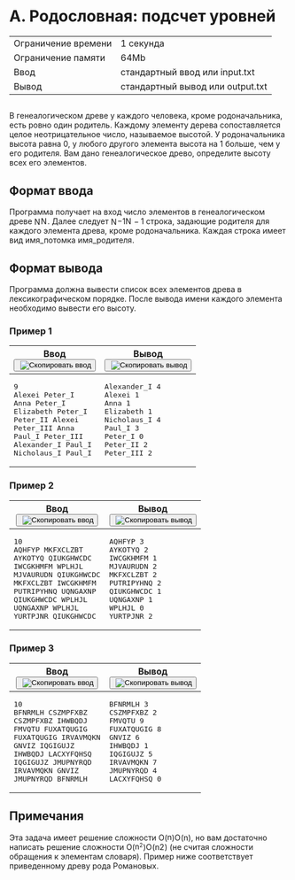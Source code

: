 <div class="problem__statement text" data-bem="{&quot;problem__statement&quot;:{}}">
<div class="problem-statement"><div class="header"><h1 class="title">A. Родословная: подсчет уровней</h1><table><tbody><tr class="time-limit"><td class="property-title">Ограничение времени</td><td>1&nbsp;секунда</td></tr><tr class="memory-limit"><td class="property-title">Ограничение памяти</td><td>64Mb</td></tr><tr class="input-file"><td class="property-title">Ввод</td><td colspan="1">стандартный ввод или input.txt</td></tr><tr class="output-file"><td class="property-title">Вывод</td><td colspan="1">стандартный вывод или output.txt</td></tr></tbody></table></div><h2></h2><div class="legend"><p>В генеалогическом древе у каждого человека, кроме родоначальника, есть ровно один родитель. Каждому элементу дерева сопоставляется целое неотрицательное число, называемое высотой. У родоначальника высота равна 0, у любого другого элемента высота на 1 больше, чем у его родителя. Вам дано генеалогическое древо, определите высоту всех его элементов.</p></div><h2>Формат ввода</h2><div class="input-specification"><p>Программа получает на вход число элементов в генеалогическом древе <span class="math inline"><span class="katex"><span class="katex-mathml">
    <span class="MathJax_Preview" style="color: inherit; display: none;"></span><span id="MathJax-Element-1-Frame" class="mjx-chtml MathJax_CHTML" tabindex="0" style="font-size: 99%;"><span id="MJXc-Node-1" class="mjx-math"><span id="MJXc-Node-2" class="mjx-mrow"><span id="MJXc-Node-3" class="mjx-semantics"><span id="MJXc-Node-4" class="mjx-mrow"><span id="MJXc-Node-5" class="mjx-mi"><span class="mjx-char MJXc-TeX-math-I" style="padding-top: 0.48em; padding-bottom: 0.301em; padding-right: 0.085em;">N</span></span></span></span></span></span></span><script type="math/mml" id="MathJax-Element-1"><math xmlns="http://www.w3.org/1998/Math/MathML">
     <semantics>
      <mrow>
       <mi>
        N
       </mi>
      </mrow>
      <annotation encoding="application/x-tex">
       N
      </annotation>
     </semantics>
    </math></script></span><span class="katex-html" aria-hidden="true"><span class="base"><span class="strut" style="height:0.6833em;"></span><span class="mord mathnormal" style="margin-right:0.10903em;">N</span></span></span></span></span>. Далее следует <span class="math inline"><span class="katex"><span class="katex-mathml">
    <span class="MathJax_Preview" style="color: inherit; display: none;"></span><span id="MathJax-Element-2-Frame" class="mjx-chtml MathJax_CHTML" tabindex="0" style="font-size: 99%;"><span id="MJXc-Node-6" class="mjx-math"><span id="MJXc-Node-7" class="mjx-mrow"><span id="MJXc-Node-8" class="mjx-semantics"><span id="MJXc-Node-9" class="mjx-mrow"><span id="MJXc-Node-10" class="mjx-mi"><span class="mjx-char MJXc-TeX-math-I" style="padding-top: 0.48em; padding-bottom: 0.301em; padding-right: 0.085em;">N</span></span><span id="MJXc-Node-11" class="mjx-mo MJXc-space2"><span class="mjx-char MJXc-TeX-main-R" style="padding-top: 0.301em; padding-bottom: 0.42em;">−</span></span><span id="MJXc-Node-12" class="mjx-mn MJXc-space2"><span class="mjx-char MJXc-TeX-main-R" style="padding-top: 0.361em; padding-bottom: 0.361em;">1</span></span></span></span></span></span></span><script type="math/mml" id="MathJax-Element-2"><math xmlns="http://www.w3.org/1998/Math/MathML">
     <semantics>
      <mrow>
       <mi>
        N
       </mi>
       <mo>
        −
       </mo>
       <mn>
        1
       </mn>
      </mrow>
      <annotation encoding="application/x-tex">
       N-1
      </annotation>
     </semantics>
    </math></script></span><span class="katex-html" aria-hidden="true"><span class="base"><span class="strut" style="height:0.7667em;vertical-align:-0.0833em;"></span><span class="mord mathnormal" style="margin-right:0.10903em;">N</span><span class="mspace" style="margin-right:0.2222em;"></span><span class="mbin">−</span><span class="mspace" style="margin-right:0.2222em;"></span></span><span class="base"><span class="strut" style="height:0.6444em;"></span><span class="mord">1</span></span></span></span></span> строка, задающие родителя для каждого элемента древа, кроме родоначальника. Каждая строка имеет вид имя_потомка имя_родителя.</p></div><h2>Формат вывода</h2><div class="output-specification"><p>Программа должна вывести список всех элементов древа в лексикографическом порядке. После вывода имени каждого элемента необходимо вывести его высоту.</p></div><h3>Пример 1</h3><table class="sample-tests"><thead><tr><th>Ввод<div class="problem__copy-sample"><button class="button button_theme_pseudo button_size_s button_only-icon_yes problem__copy-button problem__copy-button_type_input i-bem" data-bem="{&quot;button&quot;:{}}" role="button" type="button" title="Скопировать ввод"><span class="button__text">&nbsp;<img class="image button__icon button__icon_role_copy" src="//yastatic.net/lego/_/La6qi18Z8LwgnZdsAr1qy1GwCwo.gif" alt="Скопировать ввод"></span></button></div></th><th>Вывод<div class="problem__copy-sample"><button class="button button_theme_pseudo button_size_s button_only-icon_yes problem__copy-button problem__copy-button_type_output i-bem" data-bem="{&quot;button&quot;:{}}" role="button" type="button" title="Скопировать вывод"><span class="button__text">&nbsp;<img class="image button__icon button__icon_role_copy" src="//yastatic.net/lego/_/La6qi18Z8LwgnZdsAr1qy1GwCwo.gif" alt="Скопировать вывод"></span></button></div></th></tr></thead><tbody><tr><td><pre>9
Alexei Peter_I
Anna Peter_I
Elizabeth Peter_I
Peter_II Alexei
Peter_III Anna
Paul_I Peter_III
Alexander_I Paul_I
Nicholaus_I Paul_I
</pre></td><td><pre>Alexander_I 4
Alexei 1
Anna 1
Elizabeth 1
Nicholaus_I 4
Paul_I 3
Peter_I 0
Peter_II 2
Peter_III 2
</pre></td></tr></tbody></table><h3>Пример 2</h3><table class="sample-tests"><thead><tr><th>Ввод<div class="problem__copy-sample"><button class="button button_theme_pseudo button_size_s button_only-icon_yes problem__copy-button problem__copy-button_type_input i-bem" data-bem="{&quot;button&quot;:{}}" role="button" type="button" title="Скопировать ввод"><span class="button__text">&nbsp;<img class="image button__icon button__icon_role_copy" src="//yastatic.net/lego/_/La6qi18Z8LwgnZdsAr1qy1GwCwo.gif" alt="Скопировать ввод"></span></button></div></th><th>Вывод<div class="problem__copy-sample"><button class="button button_theme_pseudo button_size_s button_only-icon_yes problem__copy-button problem__copy-button_type_output i-bem" data-bem="{&quot;button&quot;:{}}" role="button" type="button" title="Скопировать вывод"><span class="button__text">&nbsp;<img class="image button__icon button__icon_role_copy" src="//yastatic.net/lego/_/La6qi18Z8LwgnZdsAr1qy1GwCwo.gif" alt="Скопировать вывод"></span></button></div></th></tr></thead><tbody><tr><td><pre>10
AQHFYP MKFXCLZBT
AYKOTYQ QIUKGHWCDC
IWCGKHMFM WPLHJL
MJVAURUDN QIUKGHWCDC
MKFXCLZBT IWCGKHMFM
PUTRIPYHNQ UQNGAXNP
QIUKGHWCDC WPLHJL
UQNGAXNP WPLHJL
YURTPJNR QIUKGHWCDC
</pre></td><td><pre>AQHFYP 3
AYKOTYQ 2
IWCGKHMFM 1
MJVAURUDN 2
MKFXCLZBT 2
PUTRIPYHNQ 2
QIUKGHWCDC 1
UQNGAXNP 1
WPLHJL 0
YURTPJNR 2
</pre></td></tr></tbody></table><h3>Пример 3</h3><table class="sample-tests"><thead><tr><th>Ввод<div class="problem__copy-sample"><button class="button button_theme_pseudo button_size_s button_only-icon_yes problem__copy-button problem__copy-button_type_input i-bem" data-bem="{&quot;button&quot;:{}}" role="button" type="button" title="Скопировать ввод"><span class="button__text">&nbsp;<img class="image button__icon button__icon_role_copy" src="//yastatic.net/lego/_/La6qi18Z8LwgnZdsAr1qy1GwCwo.gif" alt="Скопировать ввод"></span></button></div></th><th>Вывод<div class="problem__copy-sample"><button class="button button_theme_pseudo button_size_s button_only-icon_yes problem__copy-button problem__copy-button_type_output i-bem" data-bem="{&quot;button&quot;:{}}" role="button" type="button" title="Скопировать вывод"><span class="button__text">&nbsp;<img class="image button__icon button__icon_role_copy" src="//yastatic.net/lego/_/La6qi18Z8LwgnZdsAr1qy1GwCwo.gif" alt="Скопировать вывод"></span></button></div></th></tr></thead><tbody><tr><td><pre>10
BFNRMLH CSZMPFXBZ
CSZMPFXBZ IHWBQDJ
FMVQTU FUXATQUGIG
FUXATQUGIG IRVAVMQKN
GNVIZ IQGIGUJZ
IHWBQDJ LACXYFQHSQ
IQGIGUJZ JMUPNYRQD
IRVAVMQKN GNVIZ
JMUPNYRQD BFNRMLH
</pre></td><td><pre>BFNRMLH 3
CSZMPFXBZ 2
FMVQTU 9
FUXATQUGIG 8
GNVIZ 6
IHWBQDJ 1
IQGIGUJZ 5
IRVAVMQKN 7
JMUPNYRQD 4
LACXYFQHSQ 0
</pre></td></tr></tbody></table><h2>Примечания</h2><div class="notes"><p>Эта задача имеет решение сложности <span class="math inline"><span class="katex"><span class="katex-mathml">
    <span class="MathJax_Preview" style="color: inherit; display: none;"></span><span id="MathJax-Element-3-Frame" class="mjx-chtml MathJax_CHTML" tabindex="0" style="font-size: 99%;"><span id="MJXc-Node-13" class="mjx-math"><span id="MJXc-Node-14" class="mjx-mrow"><span id="MJXc-Node-15" class="mjx-semantics"><span id="MJXc-Node-16" class="mjx-mrow"><span id="MJXc-Node-17" class="mjx-mi"><span class="mjx-char MJXc-TeX-math-I" style="padding-top: 0.48em; padding-bottom: 0.301em;">O</span></span><span id="MJXc-Node-18" class="mjx-mo"><span class="mjx-char MJXc-TeX-main-R" style="padding-top: 0.48em; padding-bottom: 0.599em;">(</span></span><span id="MJXc-Node-19" class="mjx-mi"><span class="mjx-char MJXc-TeX-math-I" style="padding-top: 0.241em; padding-bottom: 0.301em;">n</span></span><span id="MJXc-Node-20" class="mjx-mo"><span class="mjx-char MJXc-TeX-main-R" style="padding-top: 0.48em; padding-bottom: 0.599em;">)</span></span></span></span></span></span></span><script type="math/mml" id="MathJax-Element-3"><math xmlns="http://www.w3.org/1998/Math/MathML">
     <semantics>
      <mrow>
       <mi>
        O
       </mi>
       <mo stretchy="false">
        (
       </mo>
       <mi>
        n
       </mi>
       <mo stretchy="false">
        )
       </mo>
      </mrow>
      <annotation encoding="application/x-tex">
       O(n)
      </annotation>
     </semantics>
    </math></script></span><span class="katex-html" aria-hidden="true"><span class="base"><span class="strut" style="height:1em;vertical-align:-0.25em;"></span><span class="mord mathnormal" style="margin-right:0.02778em;">O</span><span class="mopen">(</span><span class="mord mathnormal">n</span><span class="mclose">)</span></span></span></span></span>, но вам достаточно написать решение сложности <span class="math inline"><span class="katex"><span class="katex-mathml">
    <span class="MathJax_Preview" style="color: inherit; display: none;"></span><span id="MathJax-Element-4-Frame" class="mjx-chtml MathJax_CHTML" tabindex="0" style="font-size: 99%;"><span id="MJXc-Node-21" class="mjx-math"><span id="MJXc-Node-22" class="mjx-mrow"><span id="MJXc-Node-23" class="mjx-semantics"><span id="MJXc-Node-24" class="mjx-mrow"><span id="MJXc-Node-25" class="mjx-mi"><span class="mjx-char MJXc-TeX-math-I" style="padding-top: 0.48em; padding-bottom: 0.301em;">O</span></span><span id="MJXc-Node-26" class="mjx-mo"><span class="mjx-char MJXc-TeX-main-R" style="padding-top: 0.48em; padding-bottom: 0.599em;">(</span></span><span id="MJXc-Node-27" class="mjx-msup"><span class="mjx-base"><span id="MJXc-Node-28" class="mjx-mi"><span class="mjx-char MJXc-TeX-math-I" style="padding-top: 0.241em; padding-bottom: 0.301em;">n</span></span></span><span class="mjx-sup" style="font-size: 70.7%; vertical-align: 0.513em; padding-left: 0px; padding-right: 0.071em;"><span id="MJXc-Node-29" class="mjx-mn" style=""><span class="mjx-char MJXc-TeX-main-R" style="padding-top: 0.361em; padding-bottom: 0.361em;">2</span></span></span></span><span id="MJXc-Node-30" class="mjx-mo"><span class="mjx-char MJXc-TeX-main-R" style="padding-top: 0.48em; padding-bottom: 0.599em;">)</span></span></span></span></span></span></span><script type="math/mml" id="MathJax-Element-4"><math xmlns="http://www.w3.org/1998/Math/MathML">
     <semantics>
      <mrow>
       <mi>
        O
       </mi>
       <mo stretchy="false">
        (
       </mo>
       <msup>
        <mi>
         n
        </mi>
        <mn>
         2
        </mn>
       </msup>
       <mo stretchy="false">
        )
       </mo>
      </mrow>
      <annotation encoding="application/x-tex">
       O(n^2)
      </annotation>
     </semantics>
    </math></script></span><span class="katex-html" aria-hidden="true"><span class="base"><span class="strut" style="height:1.0641em;vertical-align:-0.25em;"></span><span class="mord mathnormal" style="margin-right:0.02778em;">O</span><span class="mopen">(</span><span class="mord"><span class="mord mathnormal">n</span><span class="msupsub"><span class="vlist-t"><span class="vlist-r"><span class="vlist" style="height:0.8141em;"><span style="top:-3.063em;margin-right:0.05em;"><span class="pstrut" style="height:2.7em;"></span><span class="sizing reset-size6 size3 mtight"><span class="mord mtight">2</span></span></span></span></span></span></span></span><span class="mclose">)</span></span></span></span></span> (не считая сложности обращения к элементам словаря). Пример ниже соответствует приведенному древу рода Романовых.</p></div></div></div>